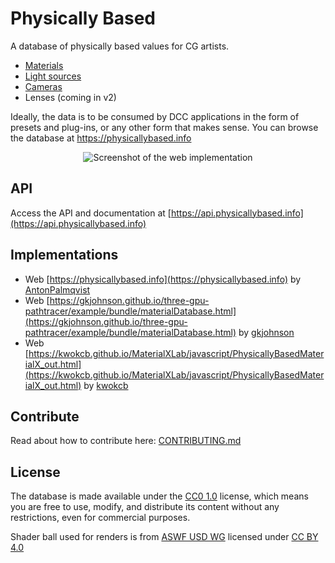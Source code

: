 # Physically Based

A database of physically based values for CG artists.

- [Materials](https://api.physicallybased.info/materials)
- [Light sources](https://api.physicallybased.info/lightsources)
- [Cameras](https://api.physicallybased.info/cameras)
- Lenses (coming in v2)

Ideally, the data is to be consumed by DCC applications in the form of presets and plug-ins, or any other form that makes sense.
You can browse the database at https://physicallybased.info

<p align="center">
  <picture>
    <source media="(prefers-color-scheme: dark)" srcset="https://physicallybased.info/images/meta/database-dark.webp">
    <img alt="Screenshot of the web implementation" src="https://physicallybased.info/images/meta/database.webp">
  </picture>
</p>

## API

Access the API and documentation at [https://api.physicallybased.info](https://api.physicallybased.info)

## Implementations

- Web [https://physicallybased.info](https://physicallybased.info) by [AntonPalmqvist](https://github.com/AntonPalmqvist)
- Web [https://gkjohnson.github.io/three-gpu-pathtracer/example/bundle/materialDatabase.html](https://gkjohnson.github.io/three-gpu-pathtracer/example/bundle/materialDatabase.html) by [gkjohnson](https://github.com/gkjohnson)
- Web [https://kwokcb.github.io/MaterialXLab/javascript/PhysicallyBasedMaterialX_out.html](https://kwokcb.github.io/MaterialXLab/javascript/PhysicallyBasedMaterialX_out.html) by [kwokcb](https://github.com/kwokcb)

## Contribute

Read about how to contribute here: [CONTRIBUTING.md](CONTRIBUTING.md)

## License

The database is made available under the [CC0 1.0](https://creativecommons.org/publicdomain/zero/1.0/legalcode) license, which means you are free to use, modify, and distribute its content without any restrictions, even for commercial purposes.

Shader ball used for renders is from [ASWF USD WG](https://github.com/usd-wg/assets/tree/main/full_assets/StandardShaderBall) licensed under [CC BY 4.0](https://creativecommons.org/licenses/by/4.0/)

<!-- ## Shader Ball

The shaderball scene used to render the images is available to download below.

<table>
<tr>
<td align="center">
<a href="#">
<img alt="Shader ball with gold material applied." src="https://raw.githubusercontent.com/AntonPalmqvist/physically-based-api/refs/heads/main/images/renders/cycles/300/gold.webp" /></a>
<p><a href="#">Blender</a></p>
</td>
<td align="center">
<a href="#">
<img alt="Shader ball with gold material applied." src="https://raw.githubusercontent.com/AntonPalmqvist/physically-based-api/refs/heads/main/images/renders/cycles/300/gold.webp" /></a>
<p><a href="#">Maya</a></p>
</td>
<td align="center">
<a href="#">
<img alt="Shader ball with gold material applied." src="https://raw.githubusercontent.com/AntonPalmqvist/physically-based-api/refs/heads/main/images/renders/cycles/300/gold.webp" /></a>
<p><a href="#">Unreal Engine</a></p>
</td>
</tr>
</table> -->
